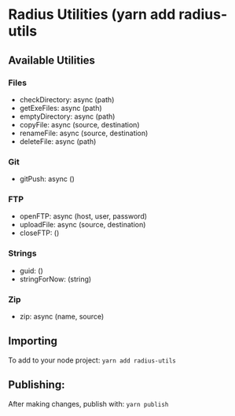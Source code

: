 # Radius Utilities (yarn add radius-utils

## Available Utilities

### Files

- checkDirectory: async (path)
- getExeFiles: async (path)
- emptyDirectory: async (path)
- copyFile: async (source, destination)
- renameFile: async (source, destination)
- deleteFile: async (path)

### Git

- gitPush: async ()

### FTP

- openFTP: async (host, user, password)
- uploadFile: async (source, destination)
- closeFTP: ()

### Strings

- guid: ()
- stringForNow: (string)

### Zip

- zip: async (name, source)

## Importing

To add to your node project:
`yarn add radius-utils`

## Publishing:

After making changes, publish with:
`yarn publish`
